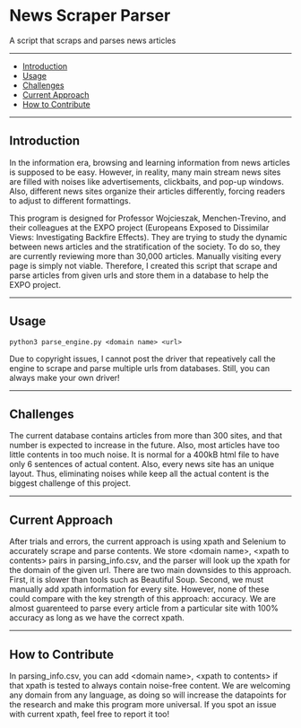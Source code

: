 # News Scraper Parser

A script that scraps and parses news articles

-------------------------

- [Introduction](#introduction)
- [Usage](#usage)
- [Challenges](#challenges)
- [Current Approach](#current-approach)
- [How to Contribute](#how-to-contribute)

-------------------------

## Introduction

In the information era, browsing and learning information from news articles is supposed to be easy. However, in reality, many main stream news sites are filled with noises like advertisements, clickbaits, and pop-up windows. Also, different news sites organize their articles differently, forcing readers to adjust to different formattings. 

This program is designed for Professor Wojcieszak, Menchen-Trevino, and their colleagues at the EXPO project (Europeans Exposed to Dissimilar Views: Investigating Backfire Effects). They are trying to study the dynamic between news articles and the stratification of the society. To do so, they are currently reviewing more than 30,000 articles. Manually visiting every page is simply not viable. Therefore, I created this script that scrape and parse articles from  given urls and store them in a database to help the EXPO project.

-------------------------

## Usage

```
python3 parse_engine.py <domain name> <url>
```
Due to copyright issues, I cannot post the driver that repeatively call the engine to scrape and parse multiple urls from databases. Still, you can always make your own driver!

-------------------------

## Challenges

The current database contains articles from more than 300 sites, and that number is expected to increase in the future. Also, most articles have too little contents in too much noise. It is normal for a 400kB html file to have only 6 sentences of actual content. Also, every news site has an unique layout. Thus, eliminating noises while keep all the actual content is the biggest challenge of this project.

-------------------------

## Current Approach

After trials and errors, the current approach is using xpath and Selenium to accurately scrape and parse contents. We store \<domain name\>, \<xpath to contents\> pairs in parsing_info.csv, and the parser will look up the xpath for the domain of the given url. There are two main downsides to this approach. First, it is slower than tools such as Beautiful Soup. Second, we must manually add xpath information for every site. However, none of these could compare with the key strength of this approach: accuracy. We are almost guarenteed to parse every article from a particular site with 100% accuracy as long as we have the correct xpath.

-------------------------

## How to Contribute

In parsing_info.csv, you can add \<domain name\>, \<xpath to contents\> if that xpath is tested to always contain noise-free content. We are welcoming any domain from any language, as doing so will increase the datapoints for the research and make this program more universal.
If you spot an issue with current xpath, feel free to report it too!
